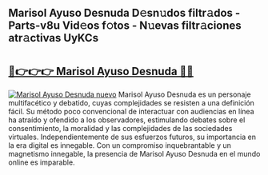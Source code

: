 ## Marisol Ayuso Desnuda D𝚎sn𝚞dos filtr𝚊dos - Parts-v8u Vid𝚎os f𝚘tos - N𝚞evas filtr𝚊ciones atr𝚊ctivas UyKCs

# <h2><a href="http://mbbi3uv.tromn.icu/?c=Marisol+Ayuso+Desnuda">🔗👉👉👉 Marisol Ayuso Desnuda 🔗🔗</a></h2>

[![Marisol Ayuso Desnuda nuevo](https://i.imgur.com/pEAQMta.gif)](http://mbbi3uv.tromn.icu/?c=Marisol+Ayuso+Desnuda)
Marisol Ayuso Desnuda es un personaje multifacético y debatido, cuyas complejidades se resisten a una definición fácil.  Su método poco convencional de interactuar con audiencias en línea ha atraído y ofendido a los observadores, estimulando debates sobre el consentimiento, la moralidad y las complejidades de las sociedades virtuales. Independientemente de sus esfuerzos futuros, su importancia en la era digital es innegable. Con un compromiso inquebrantable y un magnetismo innegable, la presencia de Marisol Ayuso Desnuda en el mundo online es imparable.
